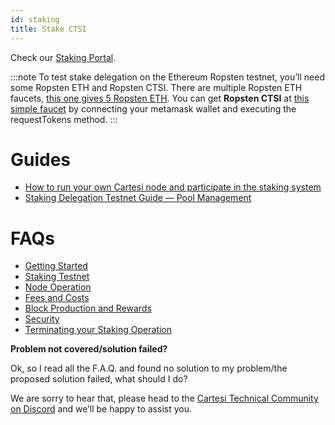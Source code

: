 ```yaml
---
id: staking
title: Stake CTSI
---
```


Check our [Staking Portal](https://explorer.cartesi.io/).

:::note
To test stake delegation on the Ethereum Ropsten testnet, you’ll need some Ropsten ETH and Ropsten CTSI. There are multiple Ropsten ETH faucets, [this one gives 5 Ropsten ETH](https://faucet.dimensions.network/). You can get **Ropsten CTSI** at [this simple faucet](https://ropsten.etherscan.io/address/0x0F3D7Dbaf7125885D8dd80dA4327feF54A030fe5#writeContract) by connecting your metamask wallet and executing the requestTokens method.
:::

# Guides

* [How to run your own Cartesi node and participate in the staking system](https://medium.com/cartesi/running-a-node-and-staking-42523863970e)
* [Staking Delegation Testnet Guide — Pool Management](https://medium.com/cartesi/staking-delegation-testnet-guide-pool-management-2cc29a6cc33a)

# FAQs

* [Getting Started](https://github.com/cartesi/noether/wiki/FAQ#getting-startedsetup)
* [Staking Testnet](https://github.com/cartesi/noether/wiki/Testnet-FAQ)
* [Node Operation](https://github.com/cartesi/noether/wiki/FAQ#node-operation)
* [Fees and Costs](https://github.com/cartesi/noether/wiki/FAQ#fees-and-costs)
* [Block Production and Rewards](https://github.com/cartesi/noether/wiki/FAQ#block-production-and-rewards)
* [Security](https://github.com/cartesi/noether/wiki/FAQ#security)
* [Terminating your Staking Operation](https://github.com/cartesi/noether/wiki/FAQ#terminating-your-staking-operation)

**Problem not covered/solution failed?**

Ok, so I read all the F.A.Q. and found no solution to my problem/the proposed solution failed, what should I do?

We are sorry to hear that, please head to the [Cartesi Technical Community on Discord](https://discord.gg/Pt2NrnS) and we’ll be happy to assist you.
